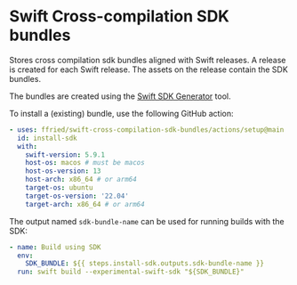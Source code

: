 # Swift Cross-compilation SDK bundles

Stores cross compilation sdk bundles aligned with Swift releases.
A release is created for each Swift release. The assets on the release contain the SDK bundles.

The bundles are created using the [Swift SDK Generator](https://github.com/apple/swift-sdk-generator) tool.

To install a (existing) bundle, use the following GitHub action:

```yaml
- uses: ffried/swift-cross-compilation-sdk-bundles/actions/setup@main
  id: install-sdk
  with:
    swift-version: 5.9.1
    host-os: macos # must be macos
    host-os-version: 13
    host-arch: x86_64 # or arm64
    target-os: ubuntu
    target-os-version: '22.04'
    target-arch: x86_64 # or arm64
```

The output named `sdk-bundle-name` can be used for running builds with the SDK:

```yaml
- name: Build using SDK
  env:
    SDK_BUNDLE: ${{ steps.install-sdk.outputs.sdk-bundle-name }}
  run: swift build --experimental-swift-sdk "${SDK_BUNDLE}"
```
